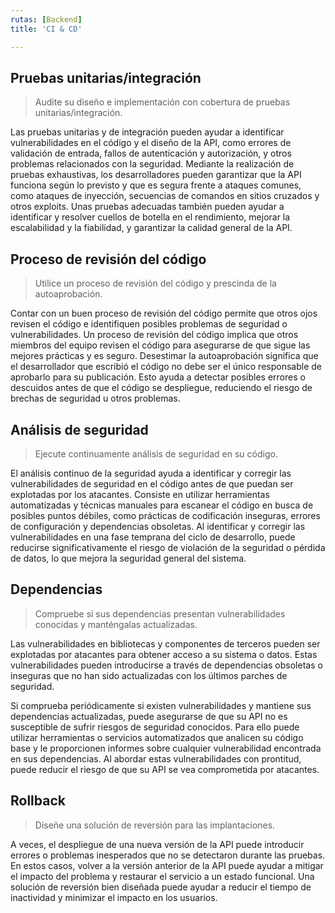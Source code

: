 ```yaml
---
rutas: [Backend]
title: 'CI & CD'

---
```


## Pruebas unitarias/integración
> Audite su diseño e implementación con cobertura de pruebas unitarias/integración.

Las pruebas unitarias y de integración pueden ayudar a identificar vulnerabilidades en el código y el diseño de la API, como errores de validación de entrada, fallos de autenticación y autorización, y otros problemas relacionados con la seguridad. Mediante la realización de pruebas exhaustivas, los desarrolladores pueden garantizar que la API funciona según lo previsto y que es segura frente a ataques comunes, como ataques de inyección, secuencias de comandos en sitios cruzados y otros exploits. Unas pruebas adecuadas también pueden ayudar a identificar y resolver cuellos de botella en el rendimiento, mejorar la escalabilidad y la fiabilidad, y garantizar la calidad general de la API.

## Proceso de revisión del código
> Utilice un proceso de revisión del código y prescinda de la autoaprobación.

Contar con un buen proceso de revisión del código permite que otros ojos revisen el código e identifiquen posibles problemas de seguridad o vulnerabilidades. Un proceso de revisión del código implica que otros miembros del equipo revisen el código para asegurarse de que sigue las mejores prácticas y es seguro. Desestimar la autoaprobación significa que el desarrollador que escribió el código no debe ser el único responsable de aprobarlo para su publicación. Esto ayuda a detectar posibles errores o descuidos antes de que el código se despliegue, reduciendo el riesgo de brechas de seguridad u otros problemas.

## Análisis de seguridad
> Ejecute continuamente análisis de seguridad en su código.

El análisis continuo de la seguridad ayuda a identificar y corregir las vulnerabilidades de seguridad en el código antes de que puedan ser explotadas por los atacantes. Consiste en utilizar herramientas automatizadas y técnicas manuales para escanear el código en busca de posibles puntos débiles, como prácticas de codificación inseguras, errores de configuración y dependencias obsoletas. Al identificar y corregir las vulnerabilidades en una fase temprana del ciclo de desarrollo, puede reducirse significativamente el riesgo de violación de la seguridad o pérdida de datos, lo que mejora la seguridad general del sistema.

## Dependencias
> Compruebe si sus dependencias presentan vulnerabilidades conocidas y manténgalas actualizadas.

Las vulnerabilidades en bibliotecas y componentes de terceros pueden ser explotadas por atacantes para obtener acceso a su sistema o datos. Estas vulnerabilidades pueden introducirse a través de dependencias obsoletas o inseguras que no han sido actualizadas con los últimos parches de seguridad.

Si comprueba periódicamente si existen vulnerabilidades y mantiene sus dependencias actualizadas, puede asegurarse de que su API no es susceptible de sufrir riesgos de seguridad conocidos. Para ello puede utilizar herramientas o servicios automatizados que analicen su código base y le proporcionen informes sobre cualquier vulnerabilidad encontrada en sus dependencias. Al abordar estas vulnerabilidades con prontitud, puede reducir el riesgo de que su API se vea comprometida por atacantes.

## Rollback
> Diseñe una solución de reversión para las implantaciones.

A veces, el despliegue de una nueva versión de la API puede introducir errores o problemas inesperados que no se detectaron durante las pruebas. En estos casos, volver a la versión anterior de la API puede ayudar a mitigar el impacto del problema y restaurar el servicio a un estado funcional. Una solución de reversión bien diseñada puede ayudar a reducir el tiempo de inactividad y minimizar el impacto en los usuarios.